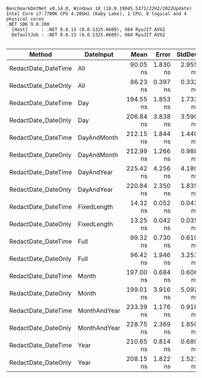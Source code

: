 ```

BenchmarkDotNet v0.14.0, Windows 10 (10.0.19045.5371/22H2/2022Update)
Intel Core i7-7700K CPU 4.20GHz (Kaby Lake), 1 CPU, 8 logical and 4 physical cores
.NET SDK 9.0.200
  [Host]     : .NET 8.0.13 (8.0.1325.6609), X64 RyuJIT AVX2
  DefaultJob : .NET 8.0.13 (8.0.1325.6609), X64 RyuJIT AVX2


```
| Method              | DateInput    | Mean      | Error    | StdDev   | Median    | Gen0   | Allocated |
|-------------------- |------------- |----------:|---------:|---------:|----------:|-------:|----------:|
| RedactDate_DateTime | All          |  90.05 ns | 1.830 ns | 2.955 ns |  88.30 ns | 0.0095 |      40 B |
| RedactDate_DateOnly | All          |  86.23 ns | 0.397 ns | 0.332 ns |  86.13 ns | 0.0095 |      40 B |
| RedactDate_DateTime | Day          | 194.55 ns | 1.853 ns | 1.733 ns | 193.93 ns | 0.0095 |      40 B |
| RedactDate_DateOnly | Day          | 206.84 ns | 3.838 ns | 3.590 ns | 204.55 ns | 0.0095 |      40 B |
| RedactDate_DateTime | DayAndMonth  | 212.15 ns | 1.844 ns | 1.440 ns | 211.91 ns | 0.0095 |      40 B |
| RedactDate_DateOnly | DayAndMonth  | 212.99 ns | 1.266 ns | 0.988 ns | 212.71 ns | 0.0095 |      40 B |
| RedactDate_DateTime | DayAndYear   | 225.42 ns | 4.256 ns | 4.180 ns | 222.75 ns | 0.0095 |      40 B |
| RedactDate_DateOnly | DayAndYear   | 220.84 ns | 2.350 ns | 1.835 ns | 220.23 ns | 0.0095 |      40 B |
| RedactDate_DateTime | FixedLength  |  14.32 ns | 0.052 ns | 0.043 ns |  14.31 ns |      - |         - |
| RedactDate_DateOnly | FixedLength  |  13.25 ns | 0.042 ns | 0.035 ns |  13.25 ns |      - |         - |
| RedactDate_DateTime | Full         |  99.32 ns | 0.730 ns | 0.610 ns |  99.29 ns | 0.0095 |      40 B |
| RedactDate_DateOnly | Full         |  96.42 ns | 1.946 ns | 3.251 ns |  94.88 ns | 0.0095 |      40 B |
| RedactDate_DateTime | Month        | 197.00 ns | 0.684 ns | 0.606 ns | 196.70 ns | 0.0095 |      40 B |
| RedactDate_DateOnly | Month        | 199.01 ns | 3.916 ns | 5.092 ns | 195.76 ns | 0.0095 |      40 B |
| RedactDate_DateTime | MonthAndYear | 233.39 ns | 1.176 ns | 0.918 ns | 232.92 ns | 0.0095 |      40 B |
| RedactDate_DateOnly | MonthAndYear | 228.75 ns | 2.369 ns | 1.850 ns | 227.87 ns | 0.0095 |      40 B |
| RedactDate_DateTime | Year         | 210.65 ns | 0.814 ns | 0.680 ns | 210.27 ns | 0.0095 |      40 B |
| RedactDate_DateOnly | Year         | 208.15 ns | 1.822 ns | 1.521 ns | 207.42 ns | 0.0095 |      40 B |
